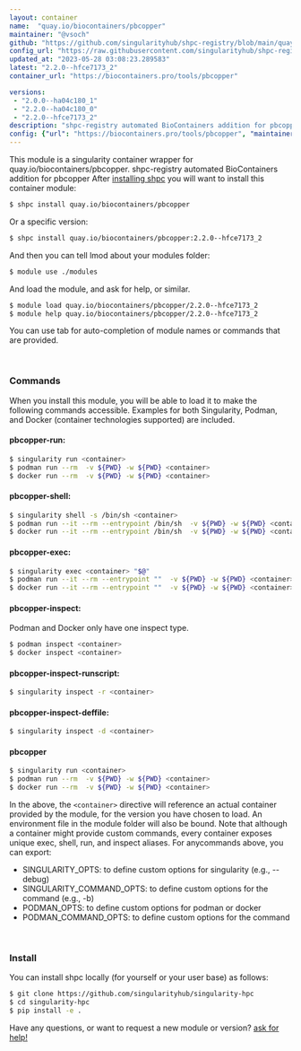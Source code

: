```yaml
---
layout: container
name:  "quay.io/biocontainers/pbcopper"
maintainer: "@vsoch"
github: "https://github.com/singularityhub/shpc-registry/blob/main/quay.io/biocontainers/pbcopper/container.yaml"
config_url: "https://raw.githubusercontent.com/singularityhub/shpc-registry/main/quay.io/biocontainers/pbcopper/container.yaml"
updated_at: "2023-05-28 03:08:23.289583"
latest: "2.2.0--hfce7173_2"
container_url: "https://biocontainers.pro/tools/pbcopper"

versions:
 - "2.0.0--ha04c180_1"
 - "2.2.0--ha04c180_0"
 - "2.2.0--hfce7173_2"
description: "shpc-registry automated BioContainers addition for pbcopper"
config: {"url": "https://biocontainers.pro/tools/pbcopper", "maintainer": "@vsoch", "description": "shpc-registry automated BioContainers addition for pbcopper", "latest": {"2.2.0--hfce7173_2": "sha256:4a14941e4123cd8ac1272f9a373ed5c6515e25c514e180b2448f8a22bb262494"}, "tags": {"2.0.0--ha04c180_1": "sha256:36a7dc44485e8c5103ca3528112c58d43e60c246d44e65ea270ffbfa144bee5f", "2.2.0--ha04c180_0": "sha256:f95994cca53ac39252bcd1af34d5382064eb644eb7087207bf53331a49f2962d", "2.2.0--hfce7173_2": "sha256:4a14941e4123cd8ac1272f9a373ed5c6515e25c514e180b2448f8a22bb262494"}, "docker": "quay.io/biocontainers/pbcopper"}
---
```


This module is a singularity container wrapper for quay.io/biocontainers/pbcopper.
shpc-registry automated BioContainers addition for pbcopper
After [installing shpc](#install) you will want to install this container module:


```bash
$ shpc install quay.io/biocontainers/pbcopper
```

Or a specific version:

```bash
$ shpc install quay.io/biocontainers/pbcopper:2.2.0--hfce7173_2
```

And then you can tell lmod about your modules folder:

```bash
$ module use ./modules
```

And load the module, and ask for help, or similar.

```bash
$ module load quay.io/biocontainers/pbcopper/2.2.0--hfce7173_2
$ module help quay.io/biocontainers/pbcopper/2.2.0--hfce7173_2
```

You can use tab for auto-completion of module names or commands that are provided.

<br>

### Commands

When you install this module, you will be able to load it to make the following commands accessible.
Examples for both Singularity, Podman, and Docker (container technologies supported) are included.

#### pbcopper-run:

```bash
$ singularity run <container>
$ podman run --rm  -v ${PWD} -w ${PWD} <container>
$ docker run --rm  -v ${PWD} -w ${PWD} <container>
```

#### pbcopper-shell:

```bash
$ singularity shell -s /bin/sh <container>
$ podman run --it --rm --entrypoint /bin/sh  -v ${PWD} -w ${PWD} <container>
$ docker run --it --rm --entrypoint /bin/sh  -v ${PWD} -w ${PWD} <container>
```

#### pbcopper-exec:

```bash
$ singularity exec <container> "$@"
$ podman run --it --rm --entrypoint ""  -v ${PWD} -w ${PWD} <container> "$@"
$ docker run --it --rm --entrypoint ""  -v ${PWD} -w ${PWD} <container> "$@"
```

#### pbcopper-inspect:

Podman and Docker only have one inspect type.

```bash
$ podman inspect <container>
$ docker inspect <container>
```

#### pbcopper-inspect-runscript:

```bash
$ singularity inspect -r <container>
```

#### pbcopper-inspect-deffile:

```bash
$ singularity inspect -d <container>
```



#### pbcopper

```bash
$ singularity run <container>
$ podman run --rm  -v ${PWD} -w ${PWD} <container>
$ docker run --rm  -v ${PWD} -w ${PWD} <container>
```


In the above, the `<container>` directive will reference an actual container provided
by the module, for the version you have chosen to load. An environment file in the
module folder will also be bound. Note that although a container
might provide custom commands, every container exposes unique exec, shell, run, and
inspect aliases. For anycommands above, you can export:

 - SINGULARITY_OPTS: to define custom options for singularity (e.g., --debug)
 - SINGULARITY_COMMAND_OPTS: to define custom options for the command (e.g., -b)
 - PODMAN_OPTS: to define custom options for podman or docker
 - PODMAN_COMMAND_OPTS: to define custom options for the command

<br>

### Install

You can install shpc locally (for yourself or your user base) as follows:

```bash
$ git clone https://github.com/singularityhub/singularity-hpc
$ cd singularity-hpc
$ pip install -e .
```

Have any questions, or want to request a new module or version? [ask for help!](https://github.com/singularityhub/singularity-hpc/issues)